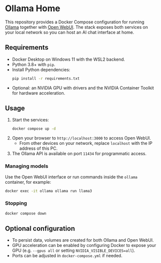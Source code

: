 # Ollama Home

This repository provides a Docker Compose configuration for running [Ollama](https://ollama.ai) together with [Open WebUI](https://github.com/open-webui/open-webui). The stack exposes both services on your local network so you can host an AI chat interface at home.

## Requirements

- Docker Desktop on Windows 11 with the WSL2 backend.
- Python 3.8+ with `pip`.
- Install Python dependencies:
  ```sh
  pip install -r requirements.txt
  ```
- Optional: an NVIDIA GPU with drivers and the NVIDIA Container Toolkit for hardware acceleration.

## Usage

1. Start the services:
   ```sh
   docker compose up -d
   ```
2. Open your browser to `http://localhost:3000` to access Open WebUI.
   - From other devices on your network, replace `localhost` with the IP address of this PC.
3. The Ollama API is available on port `11434` for programmatic access.

### Managing models

Use the Open WebUI interface or run commands inside the `ollama` container, for example:

```sh
docker exec -it ollama ollama run llama3
```

### Stopping

```sh
docker compose down
```

## Optional configuration

- To persist data, volumes are created for both Ollama and Open WebUI.
- GPU acceleration can be enabled by configuring Docker to expose your GPU (e.g. `--gpus all` or setting `NVIDIA_VISIBLE_DEVICES=all`).
- Ports can be adjusted in `docker-compose.yml` if needed.


